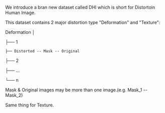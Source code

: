 We introduce a bran new dataset called DHI which is short for Distortoin Human Image.

This dataset contains 2 major distortion type "Deformation" and "Texture":

Deformation
│

├── 1 

    ├── Distorted -- Mask -- Original

├── 2

├── ...

└── n

Mask & Original images may be more than one image.(e.g. Mask_1 -- Mask_2)

Same thing for Texture.
